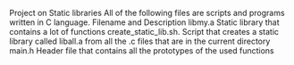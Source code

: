 Project on Static libraries 
All of the following files are scripts and programs written in C language.
Filename and Description libmy.a Static library that contains a lot of functions
create_static_lib.sh. Script that creates a static library called liball.a from all the .c files that are in the current directory
main.h Header file that contains all the prototypes of the used functions
